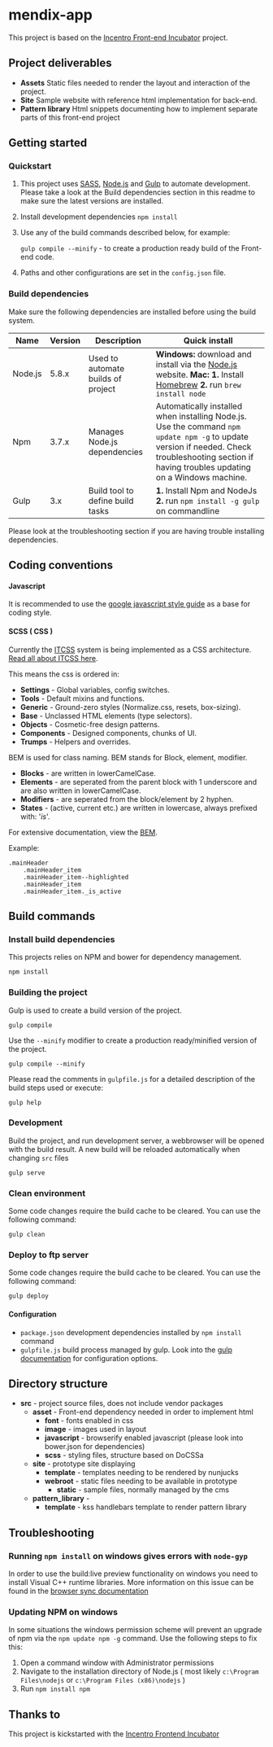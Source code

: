 # mendix-app
This project is based on the [Incentro Front-end Incubator](https://incentro.github.com/generator-frontend-incubator) project.

Project deliverables
--------------------

* **Assets** Static files needed to render the layout and interaction of the project.
* **Site** Sample website with reference html implementation for back-end.
* **Pattern library** Html snippets documenting how to implement separate parts of this front-end project


Getting started
---------------

### Quickstart

1. This project uses [SASS](http://sass-lang.com/ "CSS With superpowers"),
   [Node.js](http://nodejs.org/, "Javascript development made awesome") and
   [Gulp](http://gulpjs.com/ "gulp.js, The stream build system") to automate development.
   Please take a look at the Build dependencies section in this readme to make sure the
   latest versions are installed.

2. Install development dependencies
   `npm install`

3. Use any of the build commands described below, for example:

   `gulp compile --minify` - to create a production ready build of the Front-end code.
4. Paths and other configurations are set in the `config.json` file.



### Build dependencies

Make sure the following dependencies are installed before using the build system.

Name      | Version | Description                                    | Quick install
----------|---------|------------------------------------------------|--------------------------------------------------------------------------------------------------------------------------------------------------------------------------------------------------
Node.js   | 5.8.x   | Used to automate builds of project             | **Windows:** download and install via the [Node.js](http://nodejs.org/) website. **Mac:** **1.** Install [Homebrew](http://brew.sh/) **2.** run `brew install node`
Npm       | 3.7.x   | Manages Node.js dependencies                   | Automatically installed when installing Node.js. Use the command `npm update npm -g` to update version if needed. Check troubleshooting section if having troubles updating on a Windows machine.
Gulp      | 3.x     | Build tool to define build tasks               | **1.** Install Npm and NodeJs **2.** run `npm install -g gulp` on commandline

Please look at the troubleshooting section if you are having trouble installing dependencies.


Coding conventions
------------------

#### Javascript
It is recommended to use the [google javascript style guide](https://google.github.io/styleguide/javascriptguide.xml) as a base for coding style.

#### SCSS ( CSS )
Currently the [ITCSS](http://itcss.io/) system is being implemented as a CSS architecture. [Read all about ITCSS here](https://speakerdeck.com/dafed/managing-css-projects-with-itcss).

This means the css is ordered in:

 * **Settings** - Global variables, config switches.
 * **Tools** - Default mixins and functions.
 * **Generic** - Ground-zero styles (Normalize.css, resets, box-sizing).
 * **Base** - Unclassed HTML elements (type selectors).
 * **Objects** - Cosmetic-free design patterns.
 * **Components** - Designed components, chunks of UI.
 * **Trumps** - Helpers and overrides.


BEM is used for class naming. BEM stands for Block, element, modifier.

 * **Blocks** - are written in lowerCamelCase.
 * **Elements** - are seperated from the parent block with 1 underscore and are also written in lowerCamelCase.
 * **Modifiers** - are seperated from the block/element by 2 hyphen.
 * **States** - (active, current etc.) are written in lowercase, always prefixed with: '_is_'.
 
For extensive documentation, view the [BEM](https://en.bem.info/method/).

Example:
```
.mainHeader
    .mainHeader_item
    .mainHeader_item--highlighted
    .mainHeader_item
    .mainHeader_item._is_active
```


Build commands
--------------

### Install build dependencies
This projects relies on NPM and bower for dependency management.

    npm install


### Building the project
Gulp is used to create a build version of the project.

    gulp compile

Use the `--minify` modifier to create a production ready/minified version of the project.

    gulp compile --minify

Please read the comments in `gulpfile.js` for a detailed description of the build steps used or execute:

    gulp help


### Development
Build the project, and run development server, a webbrowser will be opened with the build result. A new build will be reloaded automatically when changing `src` files

    gulp serve


### Clean environment
Some code changes require the build cache to be cleared. You can use the following command:

    gulp clean


### Deploy to ftp server
Some code changes require the build cache to be cleared. You can use the following command:

    gulp deploy 


#### Configuration
- `package.json` development dependencies installed by `npm install` command
- `gulpfile.js` build process managed by gulp. Look into the [gulp documentation](https://github.com/gulpjs/gulp/blob/master/README.md#gulp-----) for configuration options.


Directory structure
-------------------

* **src** - project source files, does not include vendor packages
	* **asset** - Front-end dependency needed in order to implement html
		* **font** - fonts enabled in css
		* **image** - images used in layout
		* **javascript** - browserify enabled javascript (please look into bower.json for dependencies)
		* **scss** - styling files, structure based on DoCSSa
	* **site** - prototype site displaying
		* **template** - templates needing to be rendered by nunjucks
		* **webroot** - static files needing to be available in prototype
			* **static** - sample files, normally managed by the cms
	* **pattern_library** -
		* **template** - kss handlebars template to render pattern library

Troubleshooting
---------------

### Running `npm install` on windows gives errors with `node-gyp`
In order to use the build:live preview functionality on windows you need to install Visual C++ runtime libraries.
More information on this issue can be found in the [browser sync documentation](http://www.browsersync.io/docs/#windows-users)

### Updating NPM on windows
In some situations the windows permission scheme will prevent an upgrade of npm via the `npm update npm -g` command.
Use the following steps to fix this:

1. Open a command window with Administrator permissions
2. Navigate to the installation directory of Node.js ( most likely `c:\Program Files\nodejs` or `c:\Program Files (x86)\nodejs` )
3. Run `npm install npm`

Thanks to
---------

This project is kickstarted with the [Incentro Frontend Incubator](http://incentro.github.io/generator-frontend-incubator/)
